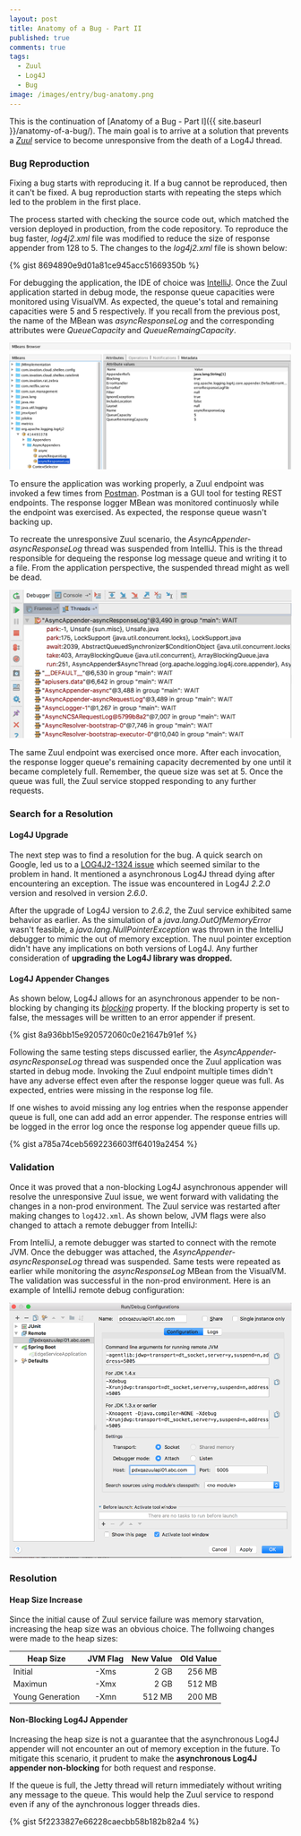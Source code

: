 ```yaml
---
layout: post
title: Anatomy of a Bug - Part II
published: true
comments: true
tags:
  - Zuul
  - Log4J
  - Bug
image: /images/entry/bug-anatomy.png
---
```


This is the continuation of [Anatomy of a Bug - Part I]({{ site.baseurl }}/anatomy-of-a-bug/). 
The main goal is to arrive at a solution that prevents a [_Zuul_](https://github.com/Netflix/zuul/wiki)
 service to become unresponsive from the death of a Log4J thread. 

### Bug Reproduction

Fixing a bug starts with reproducing it. If a bug cannot be reproduced, then it can't be fixed.
A bug reproduction starts with repeating the steps which led to the problem in the first place.

The process started with checking the source code out, which matched the version deployed in production, 
from the code repository. 
To reproduce the bug faster, _log4j2.xml_ file was modified to reduce the size of response appender from 128 to 5. 
The changes to the _log4j2.xml_ file is shown below:

{% gist 8694890e9d01a81ce945acc51669350b %}

For debugging the application, the IDE of choice was [IntelliJ](https://www.jetbrains.com/idea/). 
Once the Zuul application started in debug mode, the response queue capacities were monitored
 using VisualVM. As expected, the queue's total and remaining capacities were 5 and 5 respectively.
If you recall from the previous post, the name of the MBean was _asyncResponseLog_ and
the corresponding attributes were _QueueCapacity_ and _QueueRemaingCapacity_.

![mbean browser](/images/buganatomy/mbean-browser.png)

To ensure the application was working properly, a Zuul endpoint was invoked a few times 
from [Postman](https://www.getpostman.com/). Postman is a GUI tool for testing REST endpoints.
The response logger MBean was monitored continuosly while the endpoint was exercised. As expected, 
the response queue wasn't backing up.

To recreate the unresponsive Zuul scenario, the _AsyncAppender-asyncResponseLog_ thread
was suspended from IntelliJ. This is the thread responsible for dequeing the response log
message queue and writing it to a file. From the application perspective, the suspended thread
might as well be dead.

![suspended thread](/images/buganatomy/suspended-thread.png) 

The same Zuul endpoint was exercised once more. 
After each invocation, the response logger queue's remaining capacity decremented by one until
it became completely full. Remember, the queue size was set at 5. 
Once the queue was full, the Zuul service stopped responding to any further requests.

### Search for a Resolution

#### Log4J Upgrade

The next step was to find a resolution for the bug. A quick search on Google, 
led us to a [LOG4J2-1324 issue](https://issues.apache.org/jira/browse/LOG4J2-1324) which seemed similar
to the problem in hand. It mentioned a asynchronous Log4J thread dying 
after encountering an exception. The issue was encountered in Log4J _2.2.0_ version and 
resolved in version _2.6.0_.

After the upgrade of Log4J version to _2.6.2_, the Zuul service exhibited same behavior as earlier.
As the simulation of a _java.lang.OutOfMemoryError_ wasn't feasible, 
a _java.lang.NullPointerException_ was thrown in the IntelliJ debugger to mimic the out of memory exception. The
nuul pointer exception didn't have any implications on both versions of Log4J. Any further consideration of 
**upgrading the Log4J library was dropped.**

#### Log4J Appender Changes
 
As shown below, Log4J allows for an asynchronous appender to be non-blocking by changing its 
[_blocking_](https://logging.apache.org/log4j/2.0/manual/appenders.html#BlockingQueueFactory) property. 
If the blocking property is set to false, the messages will be written to an error appender if present.

{% gist 8a936bb15e920572060c0e21647b91ef %}
 
Following the same testing steps discussed earlier, the _AsyncAppender-asyncResponseLog_ thread
was suspended once the Zuul application was started in debug mode. 
Invoking the Zuul endpoint multiple times didn't have any adverse effect even after the 
response logger queue was full. As expected, entries were missing in the response log file.
 
If one wishes to avoid missing any log entries when the response appender queue is full, one can add add an error appender. 
The response entries will be logged in the error log once the response log appender queue fills up.
 
 {% gist a785a74ceb5692236603ff64019a2454 %}
 
### Validation

Once it was proved that a non-blocking Log4J asynchronous appender will resolve the 
unresponsive Zuul issue, we went forward with validating the changes in a non-prod environment. 
The Zuul service was restarted after making changes to `log4J2.xml`.
As shown below, JVM flags were also changed to attach a remote debugger 
from IntelliJ:


From IntelliJ, a remote debugger was started to connect with the remote JVM. Once the debugger
was attached, the _AsyncAppender-asyncResponseLog_ thread was suspended. Same tests were repeated 
as earlier while monitoring the _asyncResponseLog_ MBean from the VisualVM. The validation was successful in the 
non-prod environment. Here is an example of IntelliJ remote debug configuration: 

![remote config](/images/buganatomy/intellij-remote-debug.png) 

### Resolution

#### Heap Size Increase

Since the initial cause of Zuul service failure was memory starvation, increasing the 
heap size was an obvious choice. The follwoing changes were made to the heap
sizes:

| Heap  Size         | JVM Flag       | New Value     | Old Value  |
| ------------------ | :-------------:| -------------:| ----------:|
| Initial            | -Xms           | 2 GB          | 256 MB     |
| Maximun            | -Xmx           | 2 GB          | 512 MB     |
| Young Generation   | -Xmn           | 512 MB        | 200 MB     |

#### Non-Blocking Log4J Appender

Increasing the heap size is not a guarantee that the asynchronous Log4J appender will not encounter an out of memory
exception in the future. To mitigate this scenario, it prudent to make the 
**asynchronous Log4J appender non-blocking** for both request and response. 

If the queue is full, the Jetty thread will return immediately without writing any message to the queue. 
This would help the Zuul service to respond even if any of the aynchronous logger threads dies.

{% gist 5f2233827e66228caecbb58b182b82a4 %}
